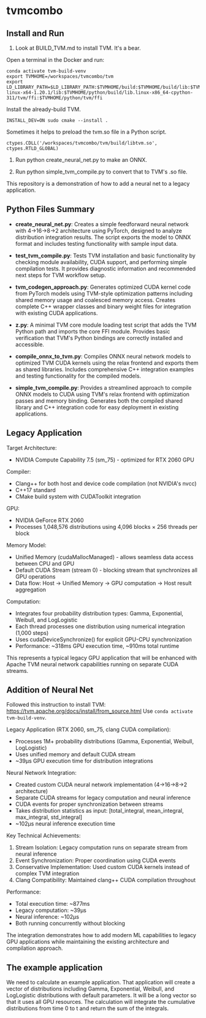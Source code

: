 # tvmcombo

## Install and Run

 1. Look at BUILD_TVM.md to install TVM. It's a bear.

Open a terminal in the Docker and run:
```
conda activate tvm-build-venv
export TVMHOME=/workspaces/tvmcombo/tvm
export LD_LIBRARY_PATH=$LD_LIBRARY_PATH:$TVMHOME/build:$TVMHOME/build/lib:$TVMHOME/onnxruntime-linux-x64-1.20.1/lib:$TVMHOME/python/build/lib.linux-x86_64-cpython-311/tvm/ffi:$TVMHOME/python/tvm/ffi
```
Install the already-build TVM.
```
INSTALL_DEV=ON sudo cmake --install .
```
Sometimes it helps to preload the tvm.so file in a Python script.
```
ctypes.CDLL('/workspaces/tvmcombo/tvm/build/libtvm.so', ctypes.RTLD_GLOBAL)
```
 1. Run python create_neural_net.py to make an ONNX.

 1. Run python simple_tvm_compile.py  to convert that to TVM's .so file.


This repository is a demonstration of how to add a neural net to a legacy application.

## Python Files Summary

- **create_neural_net.py**: Creates a simple feedforward neural network with 4→16→8→2 architecture using PyTorch, designed to analyze distribution integration results. The script exports the model to ONNX format and includes testing functionality with sample input data.

- **test_tvm_compile.py**: Tests TVM installation and basic functionality by checking module availability, CUDA support, and performing simple compilation tests. It provides diagnostic information and recommended next steps for TVM workflow setup.

- **tvm_codegen_approach.py**: Generates optimized CUDA kernel code from PyTorch models using TVM-style optimization patterns including shared memory usage and coalesced memory access. Creates complete C++ wrapper classes and binary weight files for integration with existing CUDA applications.

- **z.py**: A minimal TVM core module loading test script that adds the TVM Python path and imports the core FFI module. Provides basic verification that TVM's Python bindings are correctly installed and accessible.

- **compile_onnx_to_tvm.py**: Compiles ONNX neural network models to optimized TVM CUDA kernels using the relax frontend and exports them as shared libraries. Includes comprehensive C++ integration examples and testing functionality for the compiled models.

- **simple_tvm_compile.py**: Provides a streamlined approach to compile ONNX models to CUDA using TVM's relax frontend with optimization passes and memory binding. Generates both the compiled shared library and C++ integration code for easy deployment in existing applications.

## Legacy Application

  Target Architecture:
  - NVIDIA Compute Capability 7.5 (sm_75) - optimized for RTX 2060 GPU

  Compiler:
  - Clang++ for both host and device code compilation (not NVIDIA's nvcc)
  - C++17 standard
  - CMake build system with CUDAToolkit integration

  GPU:
  - NVIDIA GeForce RTX 2060
  - Processes 1,048,576 distributions using 4,096 blocks × 256 threads per block

  Memory Model:
  - Unified Memory (cudaMallocManaged) - allows seamless data access between CPU and GPU
  - Default CUDA Stream (stream 0) - blocking stream that synchronizes all GPU operations
  - Data flow: Host → Unified Memory → GPU computation → Host result aggregation

  Computation:
  - Integrates four probability distribution types: Gamma, Exponential, Weibull, and LogLogistic
  - Each thread processes one distribution using numerical integration (1,000 steps)
  - Uses cudaDeviceSynchronize() for explicit GPU-CPU synchronization
  - Performance: ~318ms GPU execution time, ~910ms total runtime

  This represents a typical legacy GPU application that will be enhanced with Apache TVM neural network capabilities running on separate CUDA streams.

## Addition of Neural Net

Followed this instruction to install TVM: https://tvm.apache.org/docs/install/from_source.html
Use `conda activate tvm-build-venv`.

  Legacy Application (RTX 2060, sm_75, clang CUDA compilation):
  - Processes 1M+ probability distributions (Gamma, Exponential, Weibull, LogLogistic)
  - Uses unified memory and default CUDA stream
  - ~39μs GPU execution time for distribution integrations

  Neural Network Integration:
  - Created custom CUDA neural network implementation (4→16→8→2 architecture)
  - Separate CUDA streams for legacy computation and neural inference
  - CUDA events for proper synchronization between streams
  - Takes distribution statistics as input: [total_integral, mean_integral, max_integral, std_integral]
  - ~102μs neural inference execution time

  Key Technical Achievements:
  1. Stream Isolation: Legacy computation runs on separate stream from neural inference
  2. Event Synchronization: Proper coordination using CUDA events
  3. Conservative Implementation: Used custom CUDA kernels instead of complex TVM integration
  4. Clang Compatibility: Maintained clang++ CUDA compilation throughout

  Performance:
  - Total execution time: ~877ms
  - Legacy computation: ~39μs
  - Neural inference: ~102μs
  - Both running concurrently without blocking

  The integration demonstrates how to add modern ML capabilities to legacy GPU applications while maintaining the existing architecture and compilation
   approach.
   
## The example application

We need to calculate an example application. That application will create a vector
of distributions including Gamma, Exponential, Weibull, and LogLogistic distributions
with default parameters. It will be a long vector so that it uses all GPU resources.
The calculation will integrate the cumulative distributions from time 0 to t and return the
sum of the integrals.
